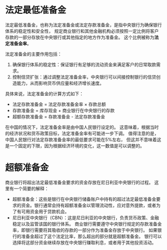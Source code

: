 # 法定最低准备金
法定最低准备金，也称为法定准备金或法定存款准备金，是指中央银行为确保银行体系的稳定性和安全性，
规定商业银行和其他金融机构必须按照一定比例将客户存款的一部分存放在中央银行或其他指定的地方作为准备金。
这个比例被称为**法定准备金率**。

法定准备金的主要作用包括：
1. 确保银行体系的稳定性：保证银行有足够的流动资金来满足客户的日常取款需求。
2. 控制信贷扩张：通过调整法定准备金率，中央银行可以间接控制银行的信贷创造能力，从而影响货币供应量和经济增长速度。

具体来说，法定准备金的计算方式如下：
- 法定存款准备金 = 法定存款准备金率 × 存款总额
- 存款准备金 = 库存现金 + 商业银行在中央银行的存款
- 超额存款准备金 = 存款准备金 - 法定存款准备金

在中国的情况下，法定准备金率是由中国人民银行设定的。
这意味着，根据当时的经济状况和货币政策目标，法定准备金率有可能进一步下调。
值得注意的是，中国人民银行对法定存款准备金率的最低要求可能在5%左右，
但这并不意味着这是一个固定的下限，因为根据经济环境的变化，这一数值是可以调整的。

# 超额准备金
商业银行将超出法定最低准备金要求的资金存放在尼日利亚中央银行的过程。
这里有一个简要的解释：
- 超额准备金：这些是银行在中央银行储备账户中持有的超过法定最低准备金要求的资金。银行通常会持有超额准备金以管理流动性，应对意外提款，或者为了有可用资金用于贷款机会。
- 尼日利亚中央银行（CBN）：这是尼日利亚的中央银行，负责货币政策、金融稳定以及监管该国的银行体系。
商业银行需要遵守中央银行规定的存款准备金率，即银行需要将其吸收的存款的一部分作为准备金存放于中央银行。
如果银行的准备金超过了这个法定比率，那么超出的部分就是超额准备金。
银行可以选择将这部分资金继续存放在中央银行赚取利息，或者用于其他投资活动。

